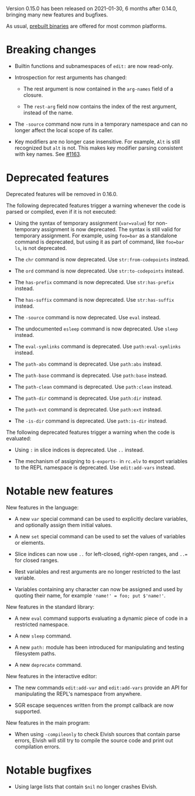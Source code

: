 Version 0.15.0 has been released on 2021-01-30, 6 months after 0.14.0, bringing
many new features and bugfixes.

As usual, [prebuilt binaries](https://elv.sh/get) are offered for most common
platforms.

# Breaking changes

-   Builtin functions and subnamespaces of `edit:` are now read-only.

-   Introspection for rest arguments has changed:

    -   The rest argument is now contained in the `arg-names` field of a
        closure.

    -   The `rest-arg` field now contains the index of the rest argument,
        instead of the name.

-   The `-source` command now runs in a temporary namespace and can no longer
    affect the local scope of its caller.

-   Key modifiers are no longer case insensitive. For example, `Alt` is still
    recognized but `alt` is not. This makes key modifier parsing consistent with
    key names. See [#1163](https://b.elv.sh/1163).

# Deprecated features

Deprecated features will be removed in 0.16.0.

The following deprecated features trigger a warning whenever the code is parsed
or compiled, even if it is not executed:

-   Using the syntax of temporary assignment (`var=value`) for non-temporary
    assignment is now deprecated. The syntax is still valid for temporary
    assignment. For example, using `foo=bar` as a standalone command is
    deprecated, but using it as part of command, like `foo=bar ls`, is not
    deprecated.

-   The `chr` command is now deprecated. Use `str:from-codepoints` instead.

-   The `ord` command is now deprecated. Use `str:to-codepoints` instead.

-   The `has-prefix` command is now deprecated. Use `str:has-prefix` instead.

-   The `has-suffix` command is now deprecated. Use `str:has-suffix` instead.

-   The `-source` command is now deprecated. Use `eval` instead.

-   The undocumented `esleep` command is now deprecated. Use `sleep` instead.

-   The `eval-symlinks` command is deprecated. Use `path:eval-symlinks` instead.

-   The `path-abs` command is deprecated. Use `path:abs` instead.

-   The `path-base` command is deprecated. Use `path:base` instead.

-   The `path-clean` command is deprecated. Use `path:clean` instead.

-   The `path-dir` command is deprecated. Use `path:dir` instead.

-   The `path-ext` command is deprecated. Use `path:ext` instead.

-   The `-is-dir` command is deprecated. Use `path:is-dir` instead.

The following deprecated features trigger a warning when the code is evaluated:

-   Using `:` in slice indices is deprecated. Use `..` instead.

-   The mechanism of assigning to `$-exports-` in `rc.elv` to export variables
    to the REPL namespace is deprecated. Use `edit:add-vars` instead.

# Notable new features

New features in the language:

-   A new `var` special command can be used to explicitly declare variables, and
    optionally assign them initial values.

-   A new `set` special command can be used to set the values of variables or
    elements.

-   Slice indices can now use `..` for left-closed, right-open ranges, and `..=`
    for closed ranges.

-   Rest variables and rest arguments are no longer restricted to the last
    variable.

-   Variables containing any character can now be assigned and used by quoting
    their name, for example `'name!' = foo; put $'name!'`.

New features in the standard library:

-   A new `eval` command supports evaluating a dynamic piece of code in a
    restricted namespace.

-   A new `sleep` command.

-   A new `path:` module has been introduced for manipulating and testing
    filesystem paths.

-   A new `deprecate` command.

New features in the interactive editor:

-   The new commands `edit:add-var` and `edit:add-vars` provide an API for
    manipulating the REPL's namespace from anywhere.

-   SGR escape sequences written from the prompt callback are now supported.

New features in the main program:

-   When using `-compileonly` to check Elvish sources that contain parse errors,
    Elvish will still try to compile the source code and print out compilation
    errors.

# Notable bugfixes

-   Using large lists that contain `$nil` no longer crashes Elvish.
